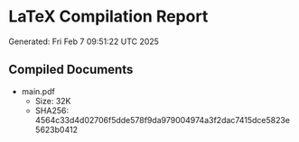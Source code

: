 # LaTeX Compilation Report
Generated: Fri Feb  7 09:51:22 UTC 2025
## Compiled Documents
- main.pdf
  - Size: 32K
  - SHA256: 4564c33d4d02706f5dde578f9da979004974a3f2dac7415dce5823e5623b0412
